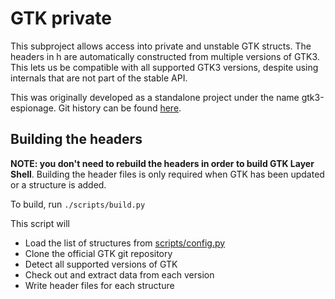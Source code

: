 # GTK private

This subproject allows access into private and unstable GTK structs. The headers in h are automatically constructed from multiple versions of GTK3. This lets us be compatible with all supported GTK3 versions, despite using internals that are not part of the stable API.

This was originally developed as a standalone project under the name gtk3-espionage. Git history can be found [here](https://github.com/wmww/gtk3-espionage).

## Building the headers

__NOTE: you don't need to rebuild the headers in order to build GTK Layer Shell__. Building the header files is only required when GTK has been updated or a structure is added.

To build, run `./scripts/build.py`

This script will
- Load the list of structures from [scripts/config.py](scripts/config.py)
- Clone the official GTK git repository
- Detect all supported versions of GTK
- Check out and extract data from each version
- Write header files for each structure
